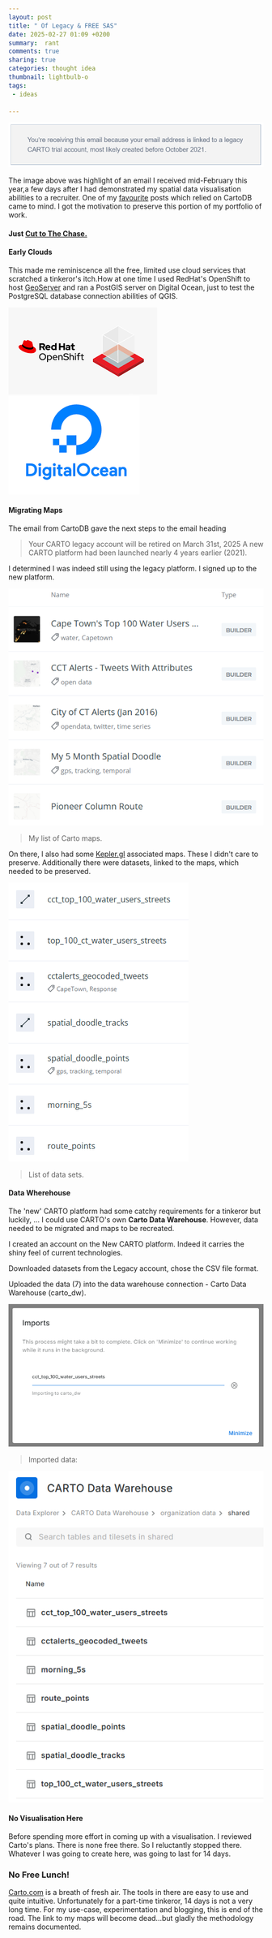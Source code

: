 ```yaml
---
layout: post
title: " Of Legacy & FREE SAS"
date: 2025-02-27 01:09 +0200
summary:  rant
comments: true
sharing: true
categories: thought idea
thumbnail: lightbulb-o
tags:
 - ideas
 
---
```


<p align="center"><img src="/images/carto_expire.PNG" alt="Legacy CartoDB"/></p>


The image above was highlight of an email I received mid-February this year,a few days after I had demonstrated my spatial data visualisation abilities to a recruiter. One of my [favourite](https://erickndava.github.io/thought/idea/2016/12/18/spatial-doodle-the-every-time-sensor/) posts which relied on CartoDB came to mind. I got the motivation to preserve this portion of my portfolio of work.

#### Just [Cut to The Chase.](#head1234)

#### **Early Clouds**

This made me reminiscence all the free, limited use cloud services that scratched a tinkeror's itch.How at one time I used RedHat's OpenShift to host [GeoServer](https://github.com/w8r/openshift-geoserver?tab=readme-ov-file) and ran a PostGIS server on Digital Ocean, just to test the PostgreSQL database connection abilities of QGIS.

<p align="left">
 <img src="/images/redhat_openshift.png" alt="GeoServer on OpenShift"/>
 <img src="/images/digital_ocean2.png" alt="Digital Ocean"/>
</p>

#### **Migrating Maps**

The email from CartoDB gave the next steps to the email heading
> Your CARTO legacy account will be retired on March 31st, 2025
A new CARTO platform had been launched nearly 4 years earlier (2021).

I determined I was indeed still using the legacy platform. I signed up to the new platform. 

<p align="centre">
 <img src="/images/carto_maps.PNG" alt="CartoDB Maps"/></p>

> My list of Carto maps.

On there, I also had some [Kepler.gl](https://kepler.gl/) associated maps. These I didn't care to preserve. Additionally there were datasets, linked to the maps, which needed to be preserved.


<p align="centre"><img src="/images/carto_datasets.PNG" alt="Datasets"/></p>

> List of data sets.


#### **Data Where**house

The 'new' CARTO platform had some catchy requirements for a tinkeror but luckily, ... I could use CARTO's own **Carto Data Warehouse**. However, data needed to be migrated and maps to be recreated.

I created an account on the New CARTO platform. Indeed it carries the shiny feel of current technologies.

Downloaded datasets from the Legacy account, chose the CSV file format.

Uploaded the data (7) into the data warehouse connection - Carto Data Warehouse (carto_dw).

<p align="centre"><img src="/images/data_import.PNG" alt="Data Import into CartoDB3"/></p>

> Imported data:

<p align="centre"><img src="/images/imported_datasets.PNG" alt="Data Imported into CartoDB3"/></p>

#### **No Visualisation Here**

Before spending more effort in coming up with a visualisation. I reviewed Carto's plans. There is none free there. So I reluctantly stopped there. Whatever I was going to create here, was going to last for 14 days. 

### <a name="head1234"></a>No Free Lunch!

[Carto.com](https://carto.com/) is a breath of fresh air. The tools in there are easy to use and quite intuitive. Unfortunately for a part-time tinkeror, 14 days is not a very long time. For my use-case, experimentation and blogging, this is end of the road. The link to my maps will become dead...but gladly the methodology remains documented. 

